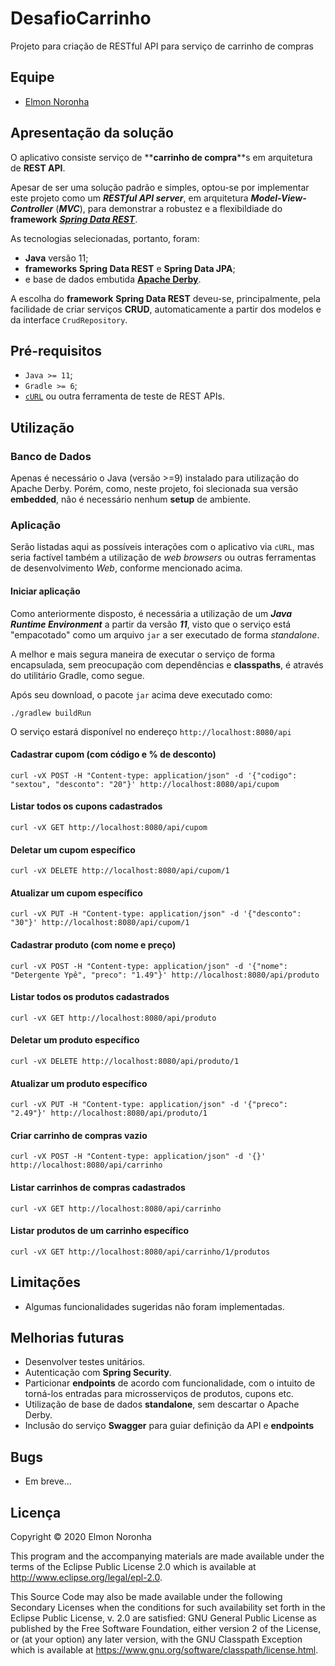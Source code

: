 # DesafioCarrinho

Projeto para criação de RESTful API para serviço de carrinho de compras

## Equipe

* <a href="mailto:elmon.noronha@gmail.com">Elmon Noronha<a>

## Apresentação da solução

O aplicativo consiste serviço de **__carrinho de compra__**s em arquitetura de **__REST API__**.

Apesar de ser uma solução padrão e simples, optou-se por implementar este projeto como um **_RESTful API server_**, em arquitetura **_Model-View-Controller_** (**_MVC_**), para demonstrar a robustez e a flexibildiade do __framework__  [**_Spring Data REST_**](https://spring.io/projects/spring-data-rest). 
 
As tecnologias selecionadas, portanto, foram:

* **__Java__** versão 11;
* __frameworks__ **__Spring Data REST__** e **__Spring Data JPA__**;
* e base de dados embutida [**__Apache Derby__**](http://db.apache.org/derby/).

A escolha do __framework__ __Spring Data REST__ deveu-se, principalmente, pela facilidade de criar serviços __CRUD__, automaticamente a partir dos modelos e da interface <code>CrudRepository</code>. 

## Pré-requisitos

* <code>Java >= 11</code>;
* <code>Gradle >= 6</code>;
* <code>[cURL](https://curl.haxx.se/)</code> ou outra ferramenta de teste de REST APIs.

## Utilização

### Banco de Dados

Apenas é necessário o Java (versão >=9) instalado para utilização do Apache Derby. Porém, como, neste projeto, foi slecionada sua versão __embedded__, não é necessário nenhum __setup__ de ambiente. 

### Aplicação

Serão listadas aqui as possíveis interações com o aplicativo via <code>cURL</code>, mas seria factível também a utilização de _web browsers_ ou outras ferramentas de desenvolvimento _Web_, conforme mencionado acima.

#### Iniciar aplicação

Como anteriormente disposto, é necessária a utilização de um **_Java Runtime Environment_** a partir da versão **_11_**, visto que o serviço está "empacotado" como um arquivo <code>jar</code> a ser executado de forma _standalone_.

A melhor e mais segura maneira de executar o serviço de forma encapsulada, sem preocupação com dependências e __classpaths__, é através do utilitário Gradle, como segue.

Após seu download, o pacote <code>jar</code> acima deve executado como:

    ./gradlew buildRun
    
O serviço estará disponível no endereço `http://localhost:8080/api` 

#### Cadastrar cupom (com código e % de desconto)

    curl -vX POST -H "Content-type: application/json" -d '{"codigo": "sextou", "desconto": "20"}' http://localhost:8080/api/cupom

#### Listar todos os cupons cadastrados

	curl -vX GET http://localhost:8080/api/cupom

#### Deletar um cupom específico
    
    curl -vX DELETE http://localhost:8080/api/cupom/1

#### Atualizar um cupom específico

    curl -vX PUT -H "Content-type: application/json" -d '{"desconto": "30"}' http://localhost:8080/api/cupom/1
    
#### Cadastrar produto (com nome e preço)

    curl -vX POST -H "Content-type: application/json" -d '{"nome": "Detergente Ypê", "preco": "1.49"}' http://localhost:8080/api/produto

#### Listar todos os produtos cadastrados

	curl -vX GET http://localhost:8080/api/produto

#### Deletar um produto específico
    
    curl -vX DELETE http://localhost:8080/api/produto/1

#### Atualizar um produto específico

    curl -vX PUT -H "Content-type: application/json" -d '{"preco": "2.49"}' http://localhost:8080/api/produto/1

#### Criar carrinho de compras vazio

    curl -vX POST -H "Content-type: application/json" -d '{}' http://localhost:8080/api/carrinho
    
#### Listar carrinhos de compras cadastrados

    curl -vX GET http://localhost:8080/api/carrinho
    
#### Listar produtos de um carrinho específico

    curl -vX GET http://localhost:8080/api/carrinho/1/produtos

## Limitações

* Algumas funcionalidades sugeridas não foram implementadas. 

## Melhorias futuras

* Desenvolver testes unitários.
* Autenticação com __Spring Security__.
* Particionar __endpoints__ de acordo com funcionalidade, com o intuito de torná-los entradas para microsserviços de produtos, cupons etc.
* Utilização de base de dados __standalone__, sem descartar o Apache Derby.
* Inclusão do serviço __Swagger__ para guiar definição da API e __endpoints__

## Bugs

* Em breve...

## Licença

Copyright © 2020 Elmon Noronha

This program and the accompanying materials are made available under the
terms of the Eclipse Public License 2.0 which is available at
http://www.eclipse.org/legal/epl-2.0.

This Source Code may also be made available under the following Secondary
Licenses when the conditions for such availability set forth in the Eclipse
Public License, v. 2.0 are satisfied: GNU General Public License as published by
the Free Software Foundation, either version 2 of the License, or (at your
option) any later version, with the GNU Classpath Exception which is available
at https://www.gnu.org/software/classpath/license.html.
